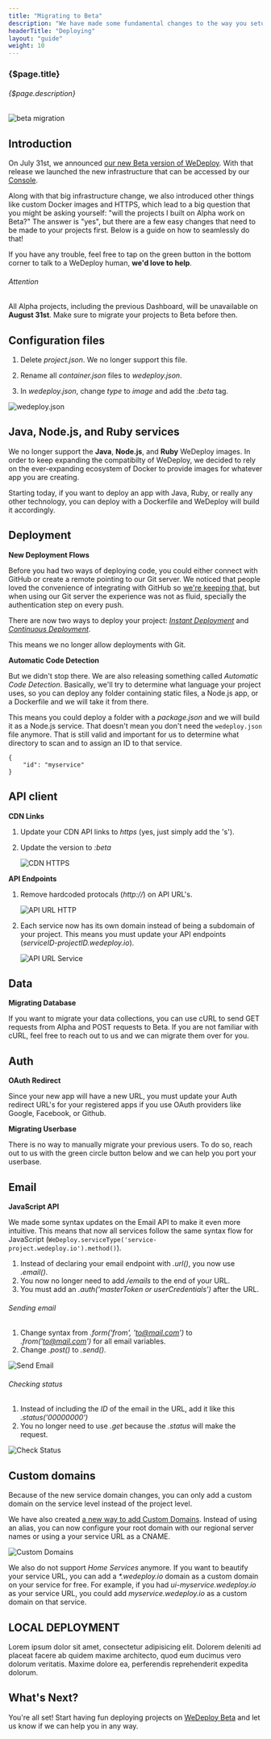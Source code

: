 ```yaml
---
title: "Migrating to Beta"
description: "We have made some fundamental changes to the way you setup your project source code and simplified the way you deploy your apps. Walk through these easy steps and your project will be ready for deployment."
headerTitle: "Deploying"
layout: "guide"
weight: 10
---
```


### {$page.title}

###### {$page.description}

![beta migration](/images/docs/deploy/migration--beta-migration.png)

<article id="1">

## Introduction

On July 31st, we announced [our new Beta version of WeDeploy](/blog/wedeploy-beta-our-biggest-release-yet.html). With that release we launched the new infrastructure that can be accessed by our [Console](https://console.wedeploy.com).

Along with that big infrastructure change, we also introduced other things like custom Docker images and HTTPS, which lead to a big question that you might be asking yourself: "will the projects I built on Alpha work on Beta?" The answer is "yes", but there are a few easy changes that need to be made to your projects first. Below is a guide on how to seamlessly do that!

If you have any trouble, feel free to tap on the green button in the bottom corner to talk to a WeDeploy human, **we'd love to help**.

<aside>

###### <span class="icon-16-alert"></span> Attention

All Alpha projects, including the previous Dashboard, will be unavailable on **August 31st**. Make sure to migrate your projects to Beta before then.

</aside>

</article>

<article id="2">

## Configuration files

1. Delete _project.json_. We no longer support this file.

2. Rename all _container.json_ files to _wedeploy.json_.

3. In _wedeploy.json_, change _type_ to _image_ and add the _:beta_ tag.

![wedeploy.json](/images/docs/deploy/migration--wedeploy-json.png)

</article>

<article id="3">

## Java, Node.js, and Ruby services

We no longer support the **Java**, **Node.js**, and **Ruby** WeDeploy images. In order to keep expanding the compatibilty of WeDeploy, we decided to rely on the ever-expanding ecosystem of Docker to provide images for whatever app you are creating.

Starting today, if you want to deploy an app with Java, Ruby, or really any other technology, you can deploy with a Dockerfile and WeDeploy will build it accordingly.

</article>

<article id="4">

## Deployment

**New Deployment Flows**

Before you had two ways of deploying code, you could either connect with GitHub or create a remote pointing to our Git server. We noticed that people loved the convenience of integrating with GitHub so [we're keeping that](/docs/deploy/continuous-deployment.html), but when using our Git server the experience was not as fluid, specially the authentication step on every push.

There are now two ways to deploy your project: _[Instant Deployment](/docs/deploy/instant-deployment.html)_ and _[Continuous Deployment](/docs/deploy/constant-deployment.html)_.

This means we no longer allow deployments with Git.

**Automatic Code Detection**

But we didn't stop there. We are also releasing something called _Automatic Code Detection_. Basically, we'll try to determine what language your project uses, so you can deploy any folder containing static files, a Node.js app, or a Dockerfile and we will take it from there.

This means you could deploy a folder with a _package.json_ and we will build it as a Node.js service. That doesn't mean you don't need the `wedeploy.json` file anymore. That is still valid and important for us to determine what directory to scan and to assign an ID to that service.

```application/json
{
	"id": "myservice"
}
```

</article>

<article id="5">

## API client

**CDN Links**

1. Update your CDN API links to _https_ (yes, just simply add the 's').

2. Update the version to _:beta_

	![CDN HTTPS](/images/docs/deploy/migration--cdn-https.png)

**API Endpoints**

1. Remove hardcoded protocals (_http://_) on API URL's.

	![API URL HTTP](/images/docs/deploy/migration--api-url-http.png)

2. Each service now has its own domain instead of being a subdomain of your project. This means you must update your API endpoints (_serviceID-projectID.wedeploy.io_).

	![API URL Service](/images/docs/deploy/migration--api-url-service.png)

</article>

<article id="6">

## Data

**Migrating Database**

If you want to migrate your data collections, you can use cURL to send GET requests from Alpha and POST requests to Beta. If you are not familiar with cURL, feel free to reach out to us and we can migrate them over for you.

</article>

<article id="7">

## Auth

**OAuth Redirect**

Since your new app will have a new URL, you must update your Auth redirect URL's for your registered apps if you use OAuth providers like Google, Facebook, or Github.

**Migrating Userbase**

There is no way to manually migrate your previous users. To do so, reach out to us with the green circle button below and we can help you port your userbase.

</article>

<article id="8">

## Email

**JavaScript API**

We made some syntax updates on the Email API to make it even more intuitive. This means that now all services follow the same syntax flow for JavaScript (`WeDeploy.serviceType('service-project.wedeploy.io').method()`).

1. Instead of declaring your email endpoint with _.url()_, you now use _.email()_.
2. You now no longer need to add _/emails_ to the end of your URL.
3. You must add an _.auth('masterToken or userCredentials')_ after the URL.

###### Sending email

1. Change syntax from _.form('from', 'to@mail.com')_ to _.from('to@mail.com')_ for all email variables.
2. Change _.post()_ to _.send()_.

![Send Email](/images/docs/deploy/migration--send-email.png)

###### Checking status

1. Instead of including the _ID_ of the email in the URL, add it like this _.status('00000000')_
2. You no longer need to use _.get_ because the _.status_ will make the request.

![Check Status](/images/docs/deploy/migration--check-email-status.png)

</article>

<article id="9">

## Custom domains

Because of the new service domain changes, you can only add a custom domain on the service level instead of the project level.

We have also created [a new way to add Custom Domains](/docs/intro/custom-domains.html#2). Instead of using an alias, you can now configure your root domain with our regional server names or using a your service URL as a CNAME.

![Custom Domains](/images/docs/deploy/migration--custom-domains.png)

We also do not support _Home Services_ anymore. If you want to beautify your service URL, you can add a _*.wedeploy.io_ domain as a custom domain on your service for free. For example, if you had _ui-myservice.wedeploy.io_ as your service URL, you could add _myservice.wedeploy.io_ as a custom domain on that service.

</article>

<article id="10">

## LOCAL DEPLOYMENT

Lorem ipsum dolor sit amet, consectetur adipisicing elit. Dolorem deleniti ad placeat facere ab quidem maxime architecto, quod eum ducimus vero dolorum veritatis. Maxime dolore ea, perferendis reprehenderit expedita dolorum.

</article>

## What's Next?

You're all set! Start having fun deploying projects on [WeDeploy Beta](https://console.wedeploy.com) and let us know if we can help you in any way.
